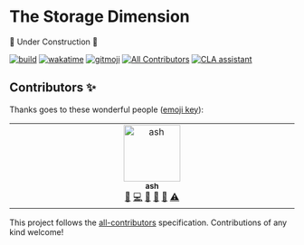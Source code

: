 # The Storage Dimension
🚧 Under Construction 🚧

[![build](https://github.com/ash-development/storage-dimension/actions/workflows/build.yml/badge.svg?style=flat-square)](https://github.com/ash-development/storage-dimension/actions/workflows/build.yml) [![wakatime](https://wakatime.com/badge/user/3874f522-85c1-48e6-a9f6-a44f4d3fdbe4/project/13aefa35-9dd2-4e69-a1dd-e8216770c75d.svg?style=flat-square)](https://wakatime.com/badge/user/3874f522-85c1-48e6-a9f6-a44f4d3fdbe4/project/13aefa35-9dd2-4e69-a1dd-e8216770c75d) [![gitmoji](https://img.shields.io/badge/gitmoji-%20😜%20😍-FFDD67.svg?style=flat-square)](https://gitmoji.dev) <!-- ALL-CONTRIBUTORS-BADGE:START - Do not remove or modify this section -->
[![All Contributors](https://img.shields.io/badge/all_contributors-1-orange.svg?style=flat-square)](#contributors-) <!-- ALL-CONTRIBUTORS-BADGE:END --> [![CLA assistant](https://cla-assistant.io/readme/badge/ash-development/storage-dimension?style=flat-square)](https://cla-assistant.io/ash-development/storage-dimension)

## Contributors ✨

Thanks goes to these wonderful people ([emoji key](https://allcontributors.org/docs/en/emoji-key)):

<!-- ALL-CONTRIBUTORS-LIST:START - Do not remove or modify this section -->
<!-- prettier-ignore-start -->
<!-- markdownlint-disable -->
<table>
  <tbody>
    <tr>
      <td align="center" valign="top" width="14.28%"><a href="https://github.com/ash-development"><img src="https://avatars.githubusercontent.com/u/75553731?v=4?s=100" width="100px;" alt="ash"/><br /><sub><b>ash</b></sub></a><br /><a href="https://github.com/ash-development/storage-dimension/issues?q=author%3Aash-development" title="Bug reports">🐛</a> <a href="https://github.com/ash-development/storage-dimension/commits?author=ash-development" title="Code">💻</a> <a href="https://github.com/ash-development/storage-dimension/commits?author=ash-development" title="Documentation">📖</a> <a href="#ideas-ash-development" title="Ideas, Planning, & Feedback">🤔</a> <a href="#maintenance-ash-development" title="Maintenance">🚧</a> <a href="https://github.com/ash-development/storage-dimension/commits?author=ash-development" title="Tests">⚠️</a></td>
    </tr>
  </tbody>
</table>

<!-- markdownlint-restore -->
<!-- prettier-ignore-end -->

<!-- ALL-CONTRIBUTORS-LIST:END -->

This project follows the [all-contributors](https://github.com/all-contributors/all-contributors) specification. Contributions of any kind welcome!
